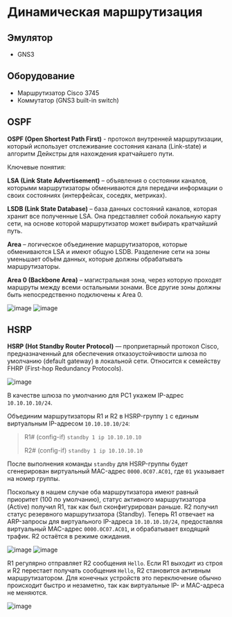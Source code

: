 # Динамическая маршрутизация

## Эмулятор
* GNS3

## Оборудование
* Маршрутизатор Cisco 3745
* Коммутатор (GNS3 built-in switch)

## OSPF
**OSPF (Open Shortest Path First)** - протокол внутренней маршрутизации, который использует отслеживание состояния канала (Link-state) и алгоритм Дейкстры для нахождения кратчайшего пути.

Ключевые понятия:

**LSA (Link State Advertisement)** – объявления о состоянии каналов, которыми маршрутизаторы обмениваются для передачи информации о своих состояниях (интерфейсах, соседях, метриках).

**LSDB (Link State Database)** – база данных состояний каналов, которая хранит все полученные LSA. Она представляет собой локальную карту сети, на основе которой маршрутизатор может выбирать кратчайший путь.

**Area** – логическое объединение маршрутизаторов, которые обмениваются LSA и имеют общую LSDB. Разделение сети на зоны уменьшает объём данных, которые должны обрабатывать маршрутизаторы.

**Area 0 (Backbone Area)** – магистральная зона, через которую проходят маршруты между всеми остальными зонами. Все другие зоны должны быть непосредственно подключены к Area 0.

![image](https://github.com/user-attachments/assets/01ae052a-f036-47fe-b29a-cae18e2f72ce)
![image](https://github.com/user-attachments/assets/2a5fa14e-0f19-4b5f-a3ce-93f024b8055a)

## HSRP
**HSRP (Hot Standby Router Protocol)** — проприетарный протокол Cisco, предназначенный для обеспечения отказоустойчивости шлюза по умолчанию (default gateway) в локальной сети. Относится к семейству FHRP (First-hop Redundancy Protocols).

![image](https://github.com/user-attachments/assets/15ed3450-865f-46ce-a965-992023892b49)

В качестве шлюза по умолчанию для PC1 укажем IP-адрес `10.10.10.10/24`.

Объединим маршрутизаторы R1 и R2 в HSRP-группу `1` с единым виртуальным IP-адресом `10.10.10.10/24`:
> R1# (config-if) `standby 1 ip 10.10.10.10`
> 
> R2# (config-if) `standby 1 ip 10.10.10.10`

После выполнения команды `standby` для HSRP-группы будет сгенерирован виртуальный MAC-адрес `0000.0C07.AC01`, где `01` указывает на номер группы.

Поскольку в нашем случае оба маршрутизатора имеют равный приоритет (100 по умолчанию), статус активного маршрутизатора (Active) получил R1, так как был сконфигурирован раньше. R2 получил статус резервного маршрутизатора (Standby). Теперь R1 отвечает на ARP-запросы для виртуального IP-адреса `10.10.10.10/24`, предоставляя виртуальный MAC-адрес `0000.0C07.AC01`, и обрабатывает входящий трафик. R2 остаётся в режиме ожидания.

![image](https://github.com/user-attachments/assets/0fd50594-2e16-4828-9d11-fdd9ed02da3a)
![image](https://github.com/user-attachments/assets/326a92e3-c897-4503-8034-5803bfed991e)

R1 регулярно отправляет R2 сообщения `Hello`. Если R1 выходит из строя и R2 перестает получать сообщения `Hello`, R2 становится активным маршрутизатором. Для конечных устройств это переключение обычно происходит быстро и незаметно, так как виртуальные IP- и MAC-адреса не меняются.

![image](https://github.com/user-attachments/assets/9f6b7e7c-f621-4a3c-a702-558a5d554a03)
